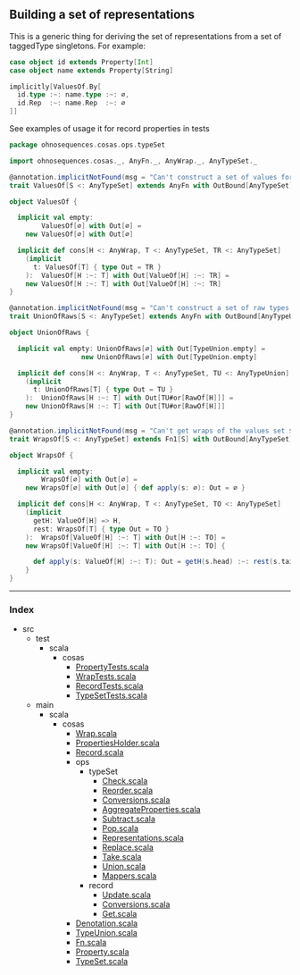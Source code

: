 
## Building a set of representations

This is a generic thing for deriving the set of representations 
from a set of taggedType singletons. For example:
```scala
case object id extends Property[Int]
case object name extends Property[String]

implicitly[ValuesOf.By[
  id.type :~: name.type :~: ∅,
  id.Rep  :~: name.Rep  :~: ∅
]]
```

See examples of usage it for record properties in tests


```scala
package ohnosequences.cosas.ops.typeSet

import ohnosequences.cosas._, AnyFn._, AnyWrap._, AnyTypeSet._

@annotation.implicitNotFound(msg = "Can't construct a set of values for ${S}")
trait ValuesOf[S <: AnyTypeSet] extends AnyFn with OutBound[AnyTypeSet]

object ValuesOf {

  implicit val empty: 
        ValuesOf[∅] with Out[∅] = 
    new ValuesOf[∅] with Out[∅]

  implicit def cons[H <: AnyWrap, T <: AnyTypeSet, TR <: AnyTypeSet]
    (implicit 
      t: ValuesOf[T] { type Out = TR }
    ):  ValuesOf[H :~: T] with Out[ValueOf[H] :~: TR] =
    new ValuesOf[H :~: T] with Out[ValueOf[H] :~: TR]
}

@annotation.implicitNotFound(msg = "Can't construct a set of raw types for ${S}")
trait UnionOfRaws[S <: AnyTypeSet] extends AnyFn with OutBound[AnyTypeUnion]

object UnionOfRaws {

  implicit val empty: UnionOfRaws[∅] with Out[TypeUnion.empty] =
                  new UnionOfRaws[∅] with Out[TypeUnion.empty]

  implicit def cons[H <: AnyWrap, T <: AnyTypeSet, TU <: AnyTypeUnion]
    (implicit 
      t: UnionOfRaws[T] { type Out = TU }
    ):  UnionOfRaws[H :~: T] with Out[TU#or[RawOf[H]]] =
    new UnionOfRaws[H :~: T] with Out[TU#or[RawOf[H]]]
}

@annotation.implicitNotFound(msg = "Can't get wraps of the values set ${S}")
trait WrapsOf[S <: AnyTypeSet] extends Fn1[S] with OutBound[AnyTypeSet]

object WrapsOf {

  implicit val empty: 
        WrapsOf[∅] with Out[∅] =
    new WrapsOf[∅] with Out[∅] { def apply(s: ∅): Out = ∅ }

  implicit def cons[H <: AnyWrap, T <: AnyTypeSet, TO <: AnyTypeSet]
    (implicit 
      getH: ValueOf[H] => H, 
      rest: WrapsOf[T] { type Out = TO }
    ):  WrapsOf[ValueOf[H] :~: T] with Out[H :~: TO] =
    new WrapsOf[ValueOf[H] :~: T] with Out[H :~: TO] {

      def apply(s: ValueOf[H] :~: T): Out = getH(s.head) :~: rest(s.tail)
    }
}

```


------

### Index

+ src
  + test
    + scala
      + cosas
        + [PropertyTests.scala][test/scala/cosas/PropertyTests.scala]
        + [WrapTests.scala][test/scala/cosas/WrapTests.scala]
        + [RecordTests.scala][test/scala/cosas/RecordTests.scala]
        + [TypeSetTests.scala][test/scala/cosas/TypeSetTests.scala]
  + main
    + scala
      + cosas
        + [Wrap.scala][main/scala/cosas/Wrap.scala]
        + [PropertiesHolder.scala][main/scala/cosas/PropertiesHolder.scala]
        + [Record.scala][main/scala/cosas/Record.scala]
        + ops
          + typeSet
            + [Check.scala][main/scala/cosas/ops/typeSet/Check.scala]
            + [Reorder.scala][main/scala/cosas/ops/typeSet/Reorder.scala]
            + [Conversions.scala][main/scala/cosas/ops/typeSet/Conversions.scala]
            + [AggregateProperties.scala][main/scala/cosas/ops/typeSet/AggregateProperties.scala]
            + [Subtract.scala][main/scala/cosas/ops/typeSet/Subtract.scala]
            + [Pop.scala][main/scala/cosas/ops/typeSet/Pop.scala]
            + [Representations.scala][main/scala/cosas/ops/typeSet/Representations.scala]
            + [Replace.scala][main/scala/cosas/ops/typeSet/Replace.scala]
            + [Take.scala][main/scala/cosas/ops/typeSet/Take.scala]
            + [Union.scala][main/scala/cosas/ops/typeSet/Union.scala]
            + [Mappers.scala][main/scala/cosas/ops/typeSet/Mappers.scala]
          + record
            + [Update.scala][main/scala/cosas/ops/record/Update.scala]
            + [Conversions.scala][main/scala/cosas/ops/record/Conversions.scala]
            + [Get.scala][main/scala/cosas/ops/record/Get.scala]
        + [Denotation.scala][main/scala/cosas/Denotation.scala]
        + [TypeUnion.scala][main/scala/cosas/TypeUnion.scala]
        + [Fn.scala][main/scala/cosas/Fn.scala]
        + [Property.scala][main/scala/cosas/Property.scala]
        + [TypeSet.scala][main/scala/cosas/TypeSet.scala]

[test/scala/cosas/PropertyTests.scala]: ../../../../../test/scala/cosas/PropertyTests.scala.md
[test/scala/cosas/WrapTests.scala]: ../../../../../test/scala/cosas/WrapTests.scala.md
[test/scala/cosas/RecordTests.scala]: ../../../../../test/scala/cosas/RecordTests.scala.md
[test/scala/cosas/TypeSetTests.scala]: ../../../../../test/scala/cosas/TypeSetTests.scala.md
[main/scala/cosas/Wrap.scala]: ../../Wrap.scala.md
[main/scala/cosas/PropertiesHolder.scala]: ../../PropertiesHolder.scala.md
[main/scala/cosas/Record.scala]: ../../Record.scala.md
[main/scala/cosas/ops/typeSet/Check.scala]: Check.scala.md
[main/scala/cosas/ops/typeSet/Reorder.scala]: Reorder.scala.md
[main/scala/cosas/ops/typeSet/Conversions.scala]: Conversions.scala.md
[main/scala/cosas/ops/typeSet/AggregateProperties.scala]: AggregateProperties.scala.md
[main/scala/cosas/ops/typeSet/Subtract.scala]: Subtract.scala.md
[main/scala/cosas/ops/typeSet/Pop.scala]: Pop.scala.md
[main/scala/cosas/ops/typeSet/Representations.scala]: Representations.scala.md
[main/scala/cosas/ops/typeSet/Replace.scala]: Replace.scala.md
[main/scala/cosas/ops/typeSet/Take.scala]: Take.scala.md
[main/scala/cosas/ops/typeSet/Union.scala]: Union.scala.md
[main/scala/cosas/ops/typeSet/Mappers.scala]: Mappers.scala.md
[main/scala/cosas/ops/record/Update.scala]: ../record/Update.scala.md
[main/scala/cosas/ops/record/Conversions.scala]: ../record/Conversions.scala.md
[main/scala/cosas/ops/record/Get.scala]: ../record/Get.scala.md
[main/scala/cosas/Denotation.scala]: ../../Denotation.scala.md
[main/scala/cosas/TypeUnion.scala]: ../../TypeUnion.scala.md
[main/scala/cosas/Fn.scala]: ../../Fn.scala.md
[main/scala/cosas/Property.scala]: ../../Property.scala.md
[main/scala/cosas/TypeSet.scala]: ../../TypeSet.scala.md